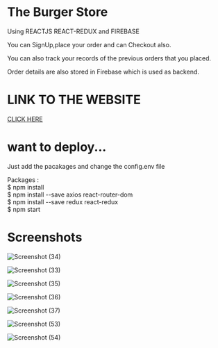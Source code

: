 


# The Burger Store

 Using REACTJS REACT-REDUX and FIREBASE <br/>
 
 You can SignUp,place your order and can Checkout also.<br/>
 
 You can also track your records of the previous orders that you placed.
 
 Order details are also stored in Firebase which is used as backend.

# LINK TO THE WEBSITE

[CLICK HERE](https://react-my-burger-a72a0.web.app/)


 # want to deploy...

Just add the pacakages and change the config.env file<br>

Packages :<br> 
$ npm install <br />
$ npm install --save axios react-router-dom <br />
$ npm install --save redux react-redux <br />
$ npm start <br />

# Screenshots

![Screenshot (34)](https://user-images.githubusercontent.com/79687388/120475732-5e201080-c3c7-11eb-8321-bb70926f0972.png)

![Screenshot (33)](https://user-images.githubusercontent.com/79687388/120475755-637d5b00-c3c7-11eb-8bfd-0ecc9e7993db.png)

![Screenshot (35)](https://user-images.githubusercontent.com/79687388/120475774-69733c00-c3c7-11eb-9cf4-41163af75cfa.png)

![Screenshot (36)](https://user-images.githubusercontent.com/79687388/120475789-6f691d00-c3c7-11eb-8767-a06ec168fa58.png)

![Screenshot (37)](https://user-images.githubusercontent.com/79687388/120475811-75f79480-c3c7-11eb-93dc-02c9e78afa8d.png)

![Screenshot (53)](https://user-images.githubusercontent.com/79687388/122337905-93e2fe80-cf5c-11eb-888c-197c7e0de087.png)

![Screenshot (54)](https://user-images.githubusercontent.com/79687388/122337923-99404900-cf5c-11eb-8004-e7c409fd3f80.png)

